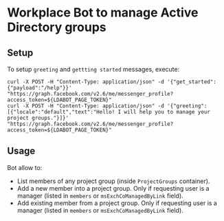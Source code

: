 # Workplace Bot to manage Active Directory groups

## Setup

To setup `greeting` and `gettting started` messages, execute:

    curl -X POST -H "Content-Type: application/json" -d '{"get_started":{"payload":"/help"}}' "https://graph.facebook.com/v2.6/me/messenger_profile?access_token=${LDABOT_PAGE_TOKEN}"
    curl -X POST -H "Content-Type: application/json" -d '{"greeting": [{"locale":"default","text":"Hello! I will help you to manage your project groups."}]}' "https://graph.facebook.com/v2.6/me/messenger_profile?access_token=${LDABOT_PAGE_TOKEN}"

## Usage

Bot allow to:

* List members of any project group (inside `ProjectGroups` container).
* Add a new member into a project group. Only if requesting user is a manager (listed in `members` or `msExchCoManagedByLink` field).
* Add existing member from a project group. Only if requesting user is a manager (listed in `members` or `msExchCoManagedByLink` field).